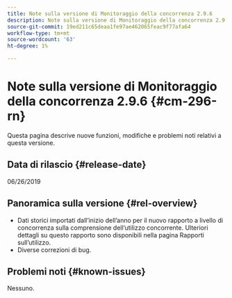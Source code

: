 ```yaml
---
title: Note sulla versione di Monitoraggio della concorrenza 2.9.6
description: Note sulla versione di Monitoraggio della concorrenza 2.9.6
source-git-commit: 19ed211c65deaa1fe97ae462065feac9f77afa64
workflow-type: tm+mt
source-wordcount: '63'
ht-degree: 1%

---
```



# Note sulla versione di Monitoraggio della concorrenza 2.9.6 {#cm-296-rn}

Questa pagina descrive nuove funzioni, modifiche e problemi noti relativi a questa versione.

## Data di rilascio {#release-date}

06/26/2019


## Panoramica sulla versione {#rel-overview}

* Dati storici importati dall’inizio dell’anno per il nuovo rapporto a livello di concorrenza sulla comprensione dell’utilizzo concorrente. Ulteriori dettagli su questo rapporto sono disponibili nella pagina Rapporti sull’utilizzo.
* Diverse correzioni di bug.


## Problemi noti {#known-issues}

Nessuno.
